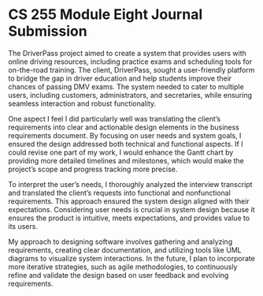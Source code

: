# CS 255 Module Eight Journal Submission
The DriverPass project aimed to create a system that provides users with online driving resources, including practice exams and scheduling tools for on-the-road training. The client, DriverPass, sought a user-friendly platform to bridge the gap in driver education and help students improve their chances of passing DMV exams. The system needed to cater to multiple users, including customers, administrators, and secretaries, while ensuring seamless interaction and robust functionality.

One aspect I feel I did particularly well was translating the client’s requirements into clear and actionable design elements in the business requirements document. By focusing on user needs and system goals, I ensured the design addressed both technical and functional aspects. If I could revise one part of my work, I would enhance the Gantt chart by providing more detailed timelines and milestones, which would make the project’s scope and progress tracking more precise.

To interpret the user’s needs, I thoroughly analyzed the interview transcript and translated the client’s requests into functional and nonfunctional requirements. This approach ensured the system design aligned with their expectations. Considering user needs is crucial in system design because it ensures the product is intuitive, meets expectations, and provides value to its users.

My approach to designing software involves gathering and analyzing requirements, creating clear documentation, and utilizing tools like UML diagrams to visualize system interactions. In the future, I plan to incorporate more iterative strategies, such as agile methodologies, to continuously refine and validate the design based on user feedback and evolving requirements.
